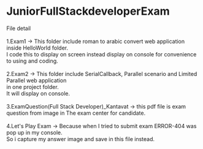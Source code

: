 # JuniorFullStackdeveloperExam
File detail</br></br>
1.Exam1 -> This folder include roman to arabic convert web application inside HelloWorld folder.</br>
           I code this to display on screen instead display on console for convenience to using and coding. </br></br>
2.Exam2 -> This folder include SerialCallback, Parallel scenario and Limited Parallel web application</br> in one project folder.</br>It will display on console.</br></br>
3.ExamQuestion(Full Stack Developer)_Kantavat -> this pdf file is exam question from image in The exam center for candidate.</br></br>
4.Let's Play Exam -> Because when I tried to submit exam ERROR-404 was pop up in my console.</br> So i capture my answer image and save in this file instead.
